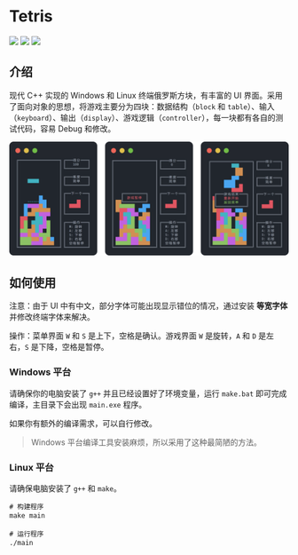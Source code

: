# Tetris
![](https://img.shields.io/badge/c++-17-blue) ![](https://img.shields.io/badge/release-v0.2-blue) ![](https://img.shields.io/badge/license-mit-blue)

## 介绍
现代 C++ 实现的 Windows 和 Linux 终端俄罗斯方块，有丰富的 UI 界面。采用了面向对象的思想，将游戏主要分为四块：数据结构（`block` 和 `table`）、输入（`keyboard`）、输出（`display`）、游戏逻辑（`controller`），每一块都有各自的测试代码，容易 Debug 和修改。

![img](tetris.png)

## 如何使用

注意：由于 UI 中有中文，部分字体可能出现显示错位的情况，通过安装 **等宽字体** 并修改终端字体来解决。

操作：菜单界面 `W` 和 `S` 是上下，空格是确认。游戏界面 `W` 是旋转，`A` 和 `D` 是左右，`S` 是下降，空格是暂停。

### Windows 平台
请确保你的电脑安装了 `g++` 并且已经设置好了环境变量，运行 `make.bat` 即可完成编译，主目录下会出现 `main.exe` 程序。

如果你有额外的编译需求，可以自行修改。

> Windows 平台编译工具安装麻烦，所以采用了这种最简陋的方法。

### Linux 平台
请确保电脑安装了 `g++` 和 `make`。

```shell
# 构建程序
make main

# 运行程序
./main
```